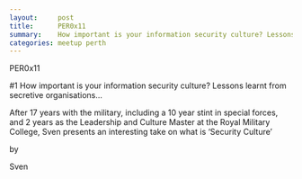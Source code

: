 ```yaml
---
layout:     post
title:      PER0x11
summary:    How important is your information security culture? Lessons learnt from secretive organisations
categories: meetup perth
---
```

PER0x11 

#1 How important is your information security culture? Lessons learnt from secretive organisations…

After 17 years with the military, including a 10 year stint in special forces, and 2 years as the Leadership and Culture Master at the Royal Military College, Sven presents an interesting take on what is ‘Security Culture’

by

Sven
